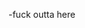 -fuck outta here

<!---
ZahraneRabhi/ZahraneRabhi is a ✨ special ✨ repository because its `README.md` (this file) appears on your GitHub profile.
You can click the Preview link to take a look at your changes.
--->
